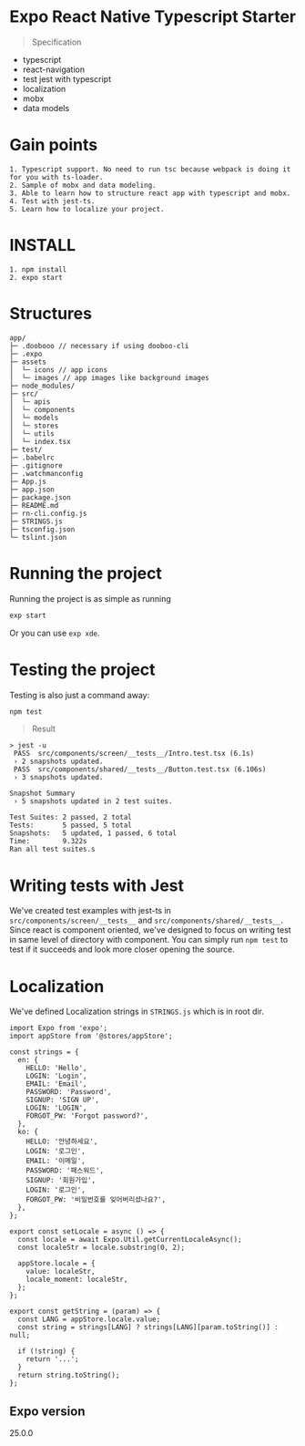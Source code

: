 # Expo React Native Typescript Starter
> Specification
* typescript
* react-navigation
* test jest with typescript
* localization
* mobx
* data models

# Gain points
```
1. Typescript support. No need to run tsc because webpack is doing it for you with ts-loader.
2. Sample of mobx and data modeling.
3. Able to learn how to structure react app with typescript and mobx.
4. Test with jest-ts.
5. Learn how to localize your project.
```

# INSTALL
```
1. npm install
2. expo start
```

# Structures
```text
app/
├─ .doobooo // necessary if using dooboo-cli
├─ .expo
├─ assets
│  └─ icons // app icons
│  └─ images // app images like background images
├─ node_modules/
├─ src/
│  └─ apis
│  └─ components
│  └─ models
│  └─ stores
│  └─ utils
│  └─ index.tsx
├─ test/
├─ .babelrc
├─ .gitignore
├─ .watchmanconfig
├─ App.js
├─ app.json
├─ package.json
├─ README.md
├─ rn-cli.config.js
├─ STRINGS.js
├─ tsconfig.json
└─ tslint.json
```

# Running the project
Running the project is as simple as running
```sh
exp start
```
Or you can use `exp xde`.

# Testing the project
Testing is also just a command away:
```sh
npm test
```
> Result
```
> jest -u
 PASS  src/components/screen/__tests__/Intro.test.tsx (6.1s)
 › 2 snapshots updated.
 PASS  src/components/shared/__tests__/Button.test.tsx (6.106s)
 › 3 snapshots updated.

Snapshot Summary
 › 5 snapshots updated in 2 test suites.

Test Suites: 2 passed, 2 total
Tests:       5 passed, 5 total
Snapshots:   5 updated, 1 passed, 6 total
Time:        9.322s
Ran all test suites.s
```

# Writing tests with Jest
We've created test examples with jest-ts in `src/components/screen/__tests__` and `src/components/shared/__tests__`. Since react is component oriented, we've designed to focus on writing test in same level of directory with component. You can simply run `npm test` to test if it succeeds and look more closer opening the source.

# Localization
We've defined Localization strings in `STRINGS.js` which is in root dir.
```
import Expo from 'expo';
import appStore from '@stores/appStore';

const strings = {
  en: {
    HELLO: 'Hello',
    LOGIN: 'Login',
    EMAIL: 'Email',
    PASSWORD: 'Password',
    SIGNUP: 'SIGN UP',
    LOGIN: 'LOGIN',
    FORGOT_PW: 'Forgot password?',
  },
  ko: {
    HELLO: '안녕하세요',
    LOGIN: '로그인',
    EMAIL: '이메일',
    PASSWORD: '패스워드',
    SIGNUP: '회원가입',
    LOGIN: '로그인',
    FORGOT_PW: '비밀번호를 잊어버리셨나요?',
  },
};

export const setLocale = async () => {
  const locale = await Expo.Util.getCurrentLocaleAsync();
  const localeStr = locale.substring(0, 2);

  appStore.locale = {
    value: localeStr,
    locale_moment: localeStr,
  };
};

export const getString = (param) => {
  const LANG = appStore.locale.value;
  const string = strings[LANG] ? strings[LANG][param.toString()] : null;

  if (!string) {
    return '...';
  }
  return string.toString();
};
```

## Expo version
25.0.0
